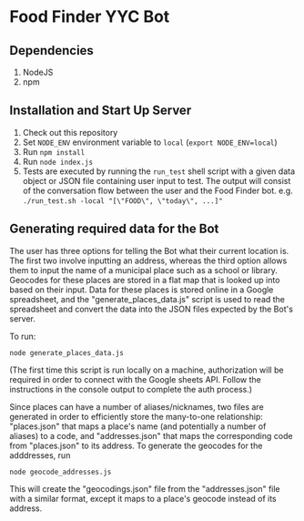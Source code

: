 # Food Finder YYC Bot

## Dependencies

1. NodeJS
2. npm

## Installation and Start Up Server

1. Check out this repository
2. Set `NODE_ENV` environment variable to `local` (`export NODE_ENV=local`)
3. Run `npm install`
4. Run `node index.js`
5. Tests are executed by running the `run_test` shell script with a given data object or JSON file containing user input to test. The output will consist of the conversation flow between the user and the Food Finder bot.
	e.g. `./run_test.sh -local "[\"FOOD\", \"today\", ...]"`

## Generating required data for the Bot

The user has three options for telling the Bot what their current location is. The first two involve inputting an address, whereas the third
option allows them to input the name of a municipal place such as a school or library. Geocodes for these places are stored in a flat map that
is looked up into based on their input. Data for these places is stored online in a Google spreadsheet, and the "generate_places_data.js" script
is used to read the spreadsheet and convert the data into the JSON files expected by the Bot's server.

To run:

`node generate_places_data.js`

(The first time this script is run locally on a machine, authorization will be required in order to connect with the Google sheets API. Follow
the instructions in the console output to complete the auth process.)

Since places can have a number of aliases/nicknames, two files are generated in order to efficiently store the many-to-one relationship:
"places.json" that maps a place's name (and potentially a number of aliases) to a code, and "addresses.json" that maps the corresponding code
from "places.json" to its address. To generate the geocodes for the adddresses, run

`node geocode_addresses.js`

This will create the "geocodings.json" file from the "addresses.json" file with a similar format, except it maps to a place's geocode instead of
its address.
